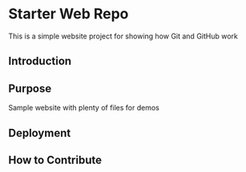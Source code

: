 # Starter Web Repo

This is a simple website project for showing how Git and GitHub work

## Introduction

## Purpose

Sample website with plenty of files for demos

## Deployment

## How to Contribute